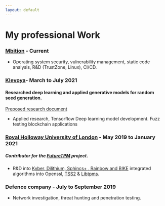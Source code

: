 ```yaml
---
layout: default
--- 
```


# My professional Work

### [Mbition](https://group.mercedes-benz.com/careers/about-us/ ) - Current

- Operating system security, vulnerability management, static code analysis, R&D (TrustZone, Linux), CI/CD.

### [Klevoya](https://klevoya.com)- March to July 2021
#### Researched deep learning and applied generative models for random seed generation. 
[Preposed research document](https://www.dropbox.com/s/4kvo6rlfgpdpbui/TextGenFuzz.pdf?dl=0)
-  Applied research, Tensorflow Deep learning model development. Fuzz testing blockchain applications

### [Royal Holloway University of London](https://www.royalholloway.ac.uk) - May 2019 to January 2021 

##### Contributor for the [FutureTPM](https://futuretpm.eu/index.php/home/technical-approach) project.
- R&D into [Kyber, Dilithium, Sphincs+ , Rainbow and BIKE](https://csrc.nist.gov/Projects/post-quantum-cryptography/round-3-submissions)      integrated algorithms into Openssl, [TSS2](https://www.mankier.com/package/tss2) & [Libtpms](https://github.com/stefanberger/libtpms).

### Defence company - July to September 2019
- Network investigation, threat hunting and penetration testing.
